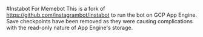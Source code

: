 #Instabot For Memebot
This is a fork of https://github.com/instagrambot/instabot to run the bot on GCP App Engine. Save checkpoints have been 
removed as they were causing complications with the read-only nature of App Engine's storage.